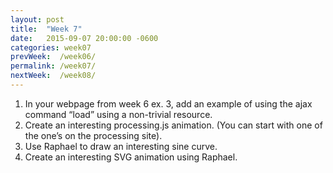 ```yaml
---
layout: post
title:  "Week 7"
date:   2015-09-07 20:00:00 -0600
categories: week07
prevWeek:  /week06/
permalink: /week07/
nextWeek:  /week08/
---
```

1. In your webpage from week 6 ex. 3, add an example of using the ajax command “load” using a non-trivial resource.
2. Create an interesting processing.js animation. (You can start with one of the one’s on the processing site).
3. Use Raphael to draw an interesting sine curve.
4. Create an interesting SVG animation using Raphael.
